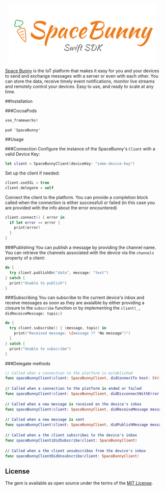 <p align="center">
  <img width="480" src="assets/logo.png"/>
</p>

[Space Bunny](http://spacebunny.io) is the IoT platform that makes it easy for you and your devices to send and exchange messages with a server or even with each other. You can store the data, receive timely event notifications, monitor live streams and remotely control your devices. Easy to use, and ready to scale at any time.

##Installation

###CocoaPods
```
use_frameworks!

pod 'SpaceBunny'
```

##Usage

###Connection
Configure the instance of the SpaceBunny's `Client` with a valid Device Key:
```swift
let client = SpaceBunnyClient(deviceKey: "some-device-key")
```
Set up the client if needed:
```swift
client.useSSL = true
client.delegate = self
```
Connect the client to the platform. You can provide a completion block called when the connection is either successfull or failed (in this case you are provided with the info about the error encountered)
```swift
client.connect() { error in
  if let error == error {
    print(error)
  }
}
```

###Publishing
You can publish a message by providing the channel name. You can retrieve the channels associated with the device via the `channels` property of a client:
```swift
do {
  try client.publishOn("data", message: "test")
} catch {
  print("Unable to publish")
}
```

###Subscribing
You can subscribe to the current device's inbox and receive messages as soon as they are avaialble by either providing a closure to the `subscribe` function or by implementing the `client(_, didReceiveMessage: topic:)` 
```swift
do {
  try client.subscribe() { (message, topic) in
    print("Received message: \(message ?? "No message")")
  }
} catch {
  print("Unable to subscribe")
}
```

###Delegate methods
```swift
// Called when a connection to the platform is established
func spaceBunnyClient(client: SpaceBunnyClient, didConnectTo host: String, port: Int)
   
// Called when a connection to the platform is ended or failed
func spaceBunnyClient(client: SpaceBunnyClient, didDisconnectWithError error: NSError?)
   
// Called when a new message is received on the device's inbox
func spaceBunnyClient(client: SpaceBunnyClient, didReceiveMessage message: String?, topic: String)
   
// Called when a new message is sent
func spaceBunnyClient(client: SpaceBunnyClient, didPublishMessage message: String?, topic: String)
   
// Called when a the client subscribes to the device's inbox
func spaceBunnyClientiDidSubscribe(client: SpaceBunnyClient)

// Called when a the client unsubscribes from the device's inbox
func spaceBunnyClientDidUnsubscribe(client: SpaceBunnyClient)
```

## License

The gem is available as open source under the terms of the [MIT License](http://opensource.org/licenses/MIT).
